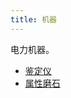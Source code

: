 ```yaml
---
title: 机器
---
```


电力机器。

- [鉴定仪](/bump/items/appraisal-instrument)
- [属性磨石](/bump/items/attribute-grindstone)
